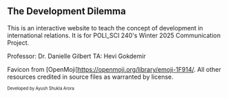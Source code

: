 ## The Development Dilemma

This is an interactive website to teach the concept of development in international relations. It is for POLI_SCI 240's Winter 2025 Communication Project.

Professor: Dr. Danielle Gilbert
TA: Hevi Gokdemir

Favicon from [OpenMoji]<https://openmoji.org/library/emoji-1F914/>. All other resources credited in source files as warranted by license.

<sup><sub>Developed by Ayush Shukla Arora</sub></sup>